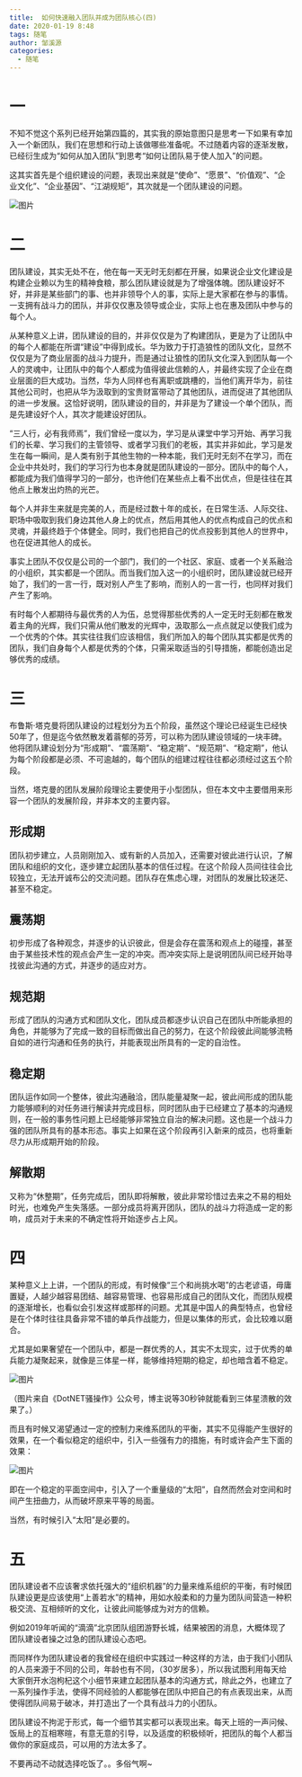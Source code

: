 ```yaml
---
title:  如何快速融入团队并成为团队核心(四)
date: 2020-01-19 8:48
tags: 随笔
author: 邹溪源
categories:
  - 随笔
---
```

# 一
不知不觉这个系列已经开始第四篇的，其实我的原始意图只是思考一下如果有幸加入一个新团队，我们在思想和行动上该做哪些准备呢。不过随着内容的逐渐发散，已经衍生成为“如何从加入团队”到思考“如何让团队易于使人加入”的问题。

这其实首先是个组织建设的问题，表现出来就是“使命”、“愿景”、“价值观”、“企业文化”、“企业基因”、“江湖规矩”，其次就是一个团队建设的问题。

![图片](https://uploader.shimo.im/f/CwfLc7YbZzcidU6o.jpg!thumbnail)

# 二
团队建设，其实无处不在，他在每一天无时无刻都在开展，如果说企业文化建设是构建企业赖以为生的精神食粮，那么团队建设就是为了增强体魄。团队建设好不好，并非是某些部门的事、也并非领导个人的事，实际上是大家都在参与的事情。一支拥有战斗力的团队，并非仅仅惠及领导或企业，实际上也在惠及团队中参与的每个人。

从某种意义上讲，团队建设的目的，并非仅仅是为了构建团队，更是为了让团队中的每个人都能在所谓“建设”中得到成长。华为致力于打造狼性的团队文化，显然不仅仅是为了商业层面的战斗力提升，而是通过让狼性的团队文化深入到团队每一个人的灵魂中，让团队中的每个人都成为值得彼此信赖的人，并最终实现了企业在商业层面的巨大成功。当然，华为人同样也有离职或跳槽的，当他们离开华为，前往其他公司时，也把从华为汲取到的宝贵财富带动了其他团队，进而促进了其他团队的进一步发展。这恰好说明，团队建设的目的，并非是为了建设一个单个团队，而是先建设好个人，其次才能建设好团队。

“三人行，必有我师焉”，我们曾经一度以为，学习是从课堂中学习开始、再学习我们的长辈、学习我们的主管领导、或者学习我们的老板，其实并非如此，学习是发生在每一瞬间，是人类有别于其他生物的一种本能，我们无时无刻不在学习，而在企业中共处时，我们的学习行为也本身就是团队建设的一部分。团队中的每个人，都能成为我们值得学习的一部分，也许他们在某些点上看不出优点，但是往往在其他点上散发出灼热的光芒。

每个人并非生来就是完美的人，而是经过数十年的成长，在日常生活、人际交往、职场中吸取到我们身边其他人身上的优点，然后用其他人的优点构成自己的优点和灵魂，并最终趋于个体健全。同时，我们也把自己的优点投影到其他人的世界中，也在促进其他人的成长。

事实上团队不仅仅是公司的一个部门，我们的一个社区、家庭、或者一个关系融洽的小组织，其实都是一个团队。而当我们加入这一的小组织时，团队建设就已经开始了，我们的一言一行，既对别人产生了影响，而别人的一言一行，也同样对我们产生了影响。

有时每个人都期待与最优秀的人为伍，总觉得那些优秀的人一定无时无刻都在散发着主角的光辉，我们只需从他们散发的光辉中，汲取那么一点点就足以使我们成为一个优秀的个体。其实往往我们应该相信，我们所加入的每个团队其实都是优秀的团队，我们自身每个人都是优秀的个体，只需采取适当的引导措施，都能创造出足够优秀的成绩。

# 三
布鲁斯·塔克曼将团队建设的过程划分为五个阶段，虽然这个理论已经诞生已经快50年了，但是迄今依然散发着蓊郁的芬芳，可以称为团队建设领域的一块丰碑。他将团队建设划分为“形成期”、“震荡期”、“稳定期”、“规范期”、“稳定期”，他认为每个阶段都是必须、不可逾越的，每个团队的组建过程往往都必须经过这五个阶段。

当然，塔克曼的团队发展阶段理论主要使用于小型团队，但在本文中主要借用来形容一个团队的发展阶段，并非本文的主要内容。

## 形成期
团队初步建立，人员刚刚加入、或有新的人员加入，还需要对彼此进行认识，了解团队和组织的文化，逐步建立起团队基本的信任过程。在这个阶段人员间往往会比较独立，无法开诚布公的交流问题。团队存在焦虑心理，对团队的发展比较迷茫、甚至不稳定。

## 震荡期
初步形成了各种观念，并逐步的认识彼此，但是会存在震荡和观点上的碰撞，甚至由于某些技术性的观点会产生一定的冲突。而冲突实际上是说明团队间已经开始寻找彼此沟通的方式，并逐步的适应对方。

## 规范期
形成了团队的沟通方式和团队文化，团队成员都逐步认识自己在团队中所能承担的角色，并能够为了完成一致的目标而做出自己的努力，在这个阶段彼此间能够流畅自如的进行沟通和任务的执行，并能表现出所具有的一定的自治性。

## 稳定期
团队运作如同一个整体，彼此沟通融洽，团队能量凝聚一起，彼此间形成的团队能力能够顺利的对任务进行解读并完成目标，同时团队由于已经建立了基本的沟通规则，在一般的事务性问题上已经能够非常独立自治的解决问题。这也是一个战斗力强的团队所具有的基本形态。事实上如果在这个阶段再引入新来的成员，也将重新尽力从形成期开始的阶段。

## 解散期
又称为“休整期”，任务完成后，团队即将解散，彼此非常珍惜过去来之不易的相处时光，也难免产生失落感。一部分成员将离开团队，团队的战斗力将造成一定的影响，成员对于未来的不确定性将开始逐步占上风。

# 四
某种意义上上讲，一个团队的形成，有时候像“三个和尚挑水喝”的古老谚语，毋庸置疑，人越少越容易团结、越容易管理、也容易形成自己的团队文化，而团队规模的逐渐增长，也看似会引发这样或那样的问题。尤其是中国人的典型特点，也曾经是在个体时往往具备非常不错的单兵作战能力，但是以集体的形式，会比较难以磨合。

尤其是如果奢望在一个团队中，都是一群优秀的人，其实不太现实，过于优秀的单兵能力凝聚起来，就像是三体星一样，能够维持短期的稳定，却也暗含着不稳定。

![图片](https://uploader.shimo.im/f/KaSaWbSc7UY3H9PA.gif)

（图片来自《DotNET骚操作》公众号，博主说等30秒钟就能看到三体星溃散的效果了。）

而且有时候又渴望通过一定的控制力来维系团队的平衡，其实不见得能产生很好的效果，在一个看似稳定的组织中，引入一些强有力的措施，有时或许会产生下面的效果：

![图片](https://uploader.shimo.im/f/ndnXASWWYU0llrq3.jpeg!thumbnail)

即在一个稳定的平面空间中，引入了一个重量级的“太阳”，自然而然会对空间和时间产生扭曲力，从而破坏原来平等的局面。

当然，有时候引入“太阳”是必要的。

# 五
团队建设者不应该奢求依托强大的“组织机器”的力量来维系组织的平衡，有时候团队建设更是应该使用“上善若水”的精神，用如水般柔和的力量为团队间营造一种积极交流、互相倾听的文化，让彼此间能够成为对方的信赖。

例如2019年听闻的“滴滴”北京团队组团游野长城，结果被困的消息，大概体现了团队建设者操之过急的团队建设心态吧。

而同样作为团队建设者的我曾经在组织中实践过一种这样的方法，由于我们小团队的人员来源于不同的公司，年龄也有不同，（30岁居多），所以我试图利用每天给大家倒开水泡枸杞这个小细节来建立起团队基本的沟通方式，除此之外，也建立了一系列操作手法，使得不同经验的人都能够在团队中把自己的有点表现出来，从而使得团队间易于破冰，并打造出了一个具有战斗力的小团队。

团队建设不拘泥于形式，每一个细节其实都可以表现出来。每天上班的一声问候、饭局上的互相寒暄，有意无意的引导，以及适度的积极倾听，把团队的每个人都当做你的家庭成员，可以用的方法太多了。

不要再动不动就选择吃饭了。。多俗气啊~

